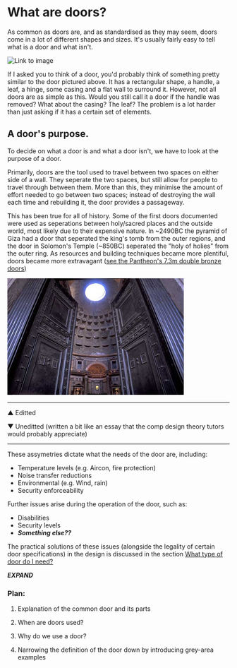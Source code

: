 # What are doors?

As common as doors are, and as standardised as they may seem, doors come in a lot of different shapes and sizes. It's usually fairly easy to tell what is a door and what isn't.

![Link to image](http://www.decosoup.com/images/stories/Design_Issues/Windows/Door_nomenclature/Door_terminilogy.jpg)

If I asked you to think of a door, you'd probably think of something pretty similar to the door pictured above. It has a rectangular shape, a handle, a leaf, a hinge, some casing and a flat wall to surround it. However, not all doors are as simple as this. Would you still call it a door if the handle was removed? What about the casing? The leaf? The problem is a lot harder than just asking if it has a certain set of elements.

## A door's purpose.

To decide on what a door is and what a door isn't, we have to look at the purpose of a door.

Primarily, doors are the tool used to travel between two spaces on either side of a wall. They seperate the two spaces, but still allow for people to travel through between them. More than this, they minimise the amount of effort needed to go between two spaces; instead of destroying the wall each time and rebuilding it, the door provides a passageway.

This has been true for all of history. Some of the first doors documented were used as seperations between holy/sacred places and the outside world, most likely due to their expensive nature. In ~2490BC the pyramid of Giza had a door that seperated the king's tomb from the outer regions, and the door in Solomon's Temple (~850BC) seperated the "holy of holies" from the outer ring. As resources and building techniques became more plentiful, doors became more extravagant ([see the Pantheon's 7.3m double bronze doors](#pantheondoors))

<a name="pantheondoors">![Missing Image](Images/pantheondoors.jpg)</a>

-----------

&#x25B2; Editted

&#x25BC; Uneditted (written a bit like an essay that the comp design theory tutors would probably appreciate)

-----------

These assymetries dictate what the needs of the door are, including:

- Temperature levels (e.g. Aircon, fire protection)
- Noise transfer reductions
- Environmental (e.g. Wind, rain)
- Security enforceability

Further issues arise during the operation of the door, such as:

- Disabilities
- Security levels
- ***Something else??***

The practical solutions of these issues (alongside the legality of certain door specifications) in the design is discussed in the section [What type of door do I need?](#doorType)

***EXPAND***

### Plan:

1.  Explanation of the common door and its parts

3.  When are doors used?

4.  Why do we use a door?

5.  Narrowing the definition of the door down by introducing grey-area examples
